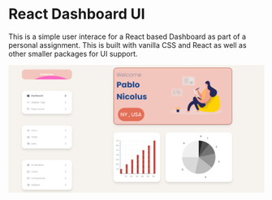 # React Dashboard UI

This is a simple user interace for a React based Dashboard as part of a personal assignment. This is built with vanilla CSS and React as well as other smaller packages for UI support.

![screenshot](dashboard.png)
